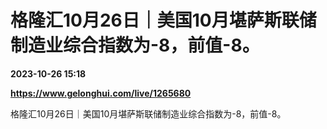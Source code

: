 # 格隆汇10月26日｜美国10月堪萨斯联储制造业综合指数为-8，前值-8。

**2023-10-26 15:18**

**https://www.gelonghui.com/live/1265680**

格隆汇10月26日｜美国10月堪萨斯联储制造业综合指数为-8，前值-8。